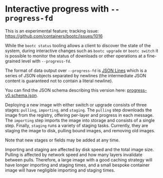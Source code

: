 
# Interactive progress with `--progress-fd`

This is an experimental feature; tracking issue: <https://github.com/containers/bootc/issues/1016>

While the `bootc status` tooling allows a client to discover the state
of the system, during interactive changes such as `bootc upgrade`
or `bootc switch` it is possible to monitor the status of downloads
or other operations at a fine-grained level with `--progress-fd`.

The format of data output over `--progress-fd` is [JSON Lines](https://jsonlines.org)
which is a series of JSON objects separated by newlines (the intermediate
JSON content is guaranteed not to contain a literal newline).

You can find the JSON schema describing this version here:
[progress-v0.schema.json](progress-v0.schema.json).

Deploying a new image with either switch or upgrade consists
of three stages: `pulling`, `importing`, and `staging`. The `pulling` step
downloads the image from the registry, offering per-layer and progress in
each message. The `importing` step imports the image into storage and consists
of a single step. Finally, `staging` runs a variety of staging
tasks. Currently, they are staging the image to disk, pulling bound images,
and removing old images.

Note that new stages or fields may be added at any time.

Importing and staging are affected by disk speed and the total image size. Pulling
is affected by network speed and how many layers invalidate between pulls.
Therefore, a large image with a good caching strategy will have longer
importing and staging times, and a small bespoke container image will have
negligible importing and staging times.
